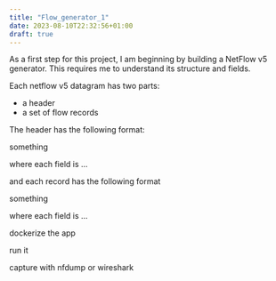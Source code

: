 ```yaml
---
title: "Flow_generator_1"
date: 2023-08-10T22:32:56+01:00
draft: true
---
```


As a first step for this project, I am beginning by building a NetFlow v5 generator. This requires me to understand its structure and fields.

Each netflow v5 datagram has two parts:
* a header
* a set of flow records

The header has the following format:

something

where each field is ...

and each record has the following format

something

where each field is ...

dockerize the app

run it

capture with nfdump or wireshark
